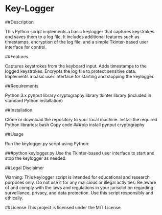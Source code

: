 # Key-Logger

##Description

This Python script implements a basic keylogger that captures keystrokes and saves them to a log file. It includes additional features such as timestamps, encryption of the log file, and a simple Tkinter-based user interface for control.

##Features

Captures keystrokes from the keyboard input.
Adds timestamps to the logged keystrokes.
Encrypts the log file to protect sensitive data.
Implements a basic user interface for starting and stopping the keylogger.

##Requirements

Python 3.x
pynput library
cryptography library
tkinter library (included in standard Python installation)

##Installation

Clone or download the repository to your local machine.
Install the required Python libraries:
bash
Copy code
###pip install pynput cryptography

##Usage

Run the keylogger.py script using Python:

###python keylogger.py
Use the Tkinter-based user interface to start and stop the keylogger as needed.

##Legal Disclaimer

Warning: This keylogger script is intended for educational and research purposes only. Do not use it for any malicious or illegal activities. Be aware of and comply with the laws and regulations in your jurisdiction regarding surveillance, privacy, and data protection. Use this script responsibly and ethically.

##License
This project is licensed under the MIT License.
